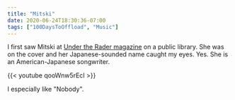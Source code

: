 ```yaml
---
title: "Mitski"
date: 2020-06-24T18:30:36-07:00
tags: ["100DaysToOffload", "Music"]
---
```


I first saw Mitski at [Under the Rader magazine](http://www.undertheradarmag.com/news/under_the_radar_announces_issue_65_with_mitski_and_boygenius_on_the_covers/) on a public library. She was on the cover and her Japanese-sounded name caught my eyes. Yes. She is an American-Japanese songwriter.

{{< youtube qooWnw5rEcI >}}

I especially like "Nobody".

